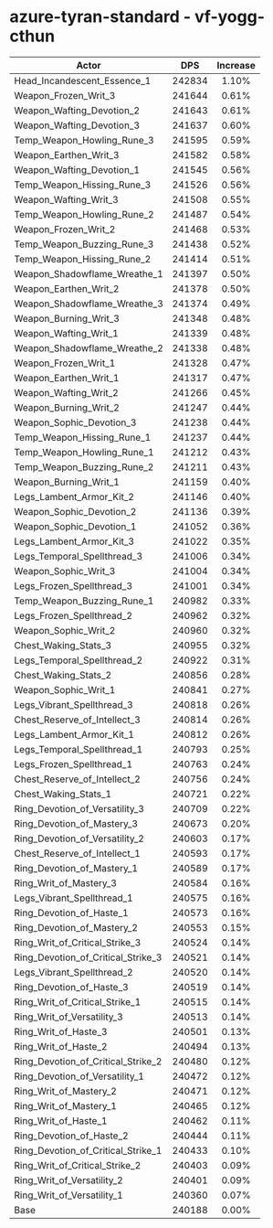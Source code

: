 # azure-tyran-standard - vf-yogg-cthun
| Actor | DPS | Increase |
|---|:---:|:---:|
|Head_Incandescent_Essence_1|242834|1.10%|
|Weapon_Frozen_Writ_3|241644|0.61%|
|Weapon_Wafting_Devotion_2|241643|0.61%|
|Weapon_Wafting_Devotion_3|241637|0.60%|
|Temp_Weapon_Howling_Rune_3|241595|0.59%|
|Weapon_Earthen_Writ_3|241582|0.58%|
|Weapon_Wafting_Devotion_1|241545|0.56%|
|Temp_Weapon_Hissing_Rune_3|241526|0.56%|
|Weapon_Wafting_Writ_3|241508|0.55%|
|Temp_Weapon_Howling_Rune_2|241487|0.54%|
|Weapon_Frozen_Writ_2|241468|0.53%|
|Temp_Weapon_Buzzing_Rune_3|241438|0.52%|
|Temp_Weapon_Hissing_Rune_2|241414|0.51%|
|Weapon_Shadowflame_Wreathe_1|241397|0.50%|
|Weapon_Earthen_Writ_2|241378|0.50%|
|Weapon_Shadowflame_Wreathe_3|241374|0.49%|
|Weapon_Burning_Writ_3|241348|0.48%|
|Weapon_Wafting_Writ_1|241339|0.48%|
|Weapon_Shadowflame_Wreathe_2|241338|0.48%|
|Weapon_Frozen_Writ_1|241328|0.47%|
|Weapon_Earthen_Writ_1|241317|0.47%|
|Weapon_Wafting_Writ_2|241266|0.45%|
|Weapon_Burning_Writ_2|241247|0.44%|
|Weapon_Sophic_Devotion_3|241238|0.44%|
|Temp_Weapon_Hissing_Rune_1|241237|0.44%|
|Temp_Weapon_Howling_Rune_1|241212|0.43%|
|Temp_Weapon_Buzzing_Rune_2|241211|0.43%|
|Weapon_Burning_Writ_1|241159|0.40%|
|Legs_Lambent_Armor_Kit_2|241146|0.40%|
|Weapon_Sophic_Devotion_2|241136|0.39%|
|Weapon_Sophic_Devotion_1|241052|0.36%|
|Legs_Lambent_Armor_Kit_3|241022|0.35%|
|Legs_Temporal_Spellthread_3|241006|0.34%|
|Weapon_Sophic_Writ_3|241004|0.34%|
|Legs_Frozen_Spellthread_3|241001|0.34%|
|Temp_Weapon_Buzzing_Rune_1|240982|0.33%|
|Legs_Frozen_Spellthread_2|240962|0.32%|
|Weapon_Sophic_Writ_2|240960|0.32%|
|Chest_Waking_Stats_3|240955|0.32%|
|Legs_Temporal_Spellthread_2|240922|0.31%|
|Chest_Waking_Stats_2|240856|0.28%|
|Weapon_Sophic_Writ_1|240841|0.27%|
|Legs_Vibrant_Spellthread_3|240818|0.26%|
|Chest_Reserve_of_Intellect_3|240814|0.26%|
|Legs_Lambent_Armor_Kit_1|240812|0.26%|
|Legs_Temporal_Spellthread_1|240793|0.25%|
|Legs_Frozen_Spellthread_1|240763|0.24%|
|Chest_Reserve_of_Intellect_2|240756|0.24%|
|Chest_Waking_Stats_1|240721|0.22%|
|Ring_Devotion_of_Versatility_3|240709|0.22%|
|Ring_Devotion_of_Mastery_3|240673|0.20%|
|Ring_Devotion_of_Versatility_2|240603|0.17%|
|Chest_Reserve_of_Intellect_1|240593|0.17%|
|Ring_Devotion_of_Mastery_1|240589|0.17%|
|Ring_Writ_of_Mastery_3|240584|0.16%|
|Legs_Vibrant_Spellthread_1|240575|0.16%|
|Ring_Devotion_of_Haste_1|240573|0.16%|
|Ring_Devotion_of_Mastery_2|240553|0.15%|
|Ring_Writ_of_Critical_Strike_3|240524|0.14%|
|Ring_Devotion_of_Critical_Strike_3|240521|0.14%|
|Legs_Vibrant_Spellthread_2|240520|0.14%|
|Ring_Devotion_of_Haste_3|240519|0.14%|
|Ring_Writ_of_Critical_Strike_1|240515|0.14%|
|Ring_Writ_of_Versatility_3|240513|0.14%|
|Ring_Writ_of_Haste_3|240501|0.13%|
|Ring_Writ_of_Haste_2|240494|0.13%|
|Ring_Devotion_of_Critical_Strike_2|240480|0.12%|
|Ring_Devotion_of_Versatility_1|240472|0.12%|
|Ring_Writ_of_Mastery_2|240471|0.12%|
|Ring_Writ_of_Mastery_1|240465|0.12%|
|Ring_Writ_of_Haste_1|240462|0.11%|
|Ring_Devotion_of_Haste_2|240444|0.11%|
|Ring_Devotion_of_Critical_Strike_1|240433|0.10%|
|Ring_Writ_of_Critical_Strike_2|240403|0.09%|
|Ring_Writ_of_Versatility_2|240401|0.09%|
|Ring_Writ_of_Versatility_1|240360|0.07%|
|Base|240188|0.00%|
